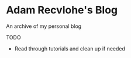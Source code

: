 # Adam Recvlohe's Blog

An archive of my personal blog

TODO

- Read through tutorials and clean up if needed


